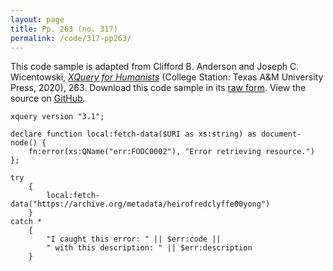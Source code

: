 ```yaml
---
layout: page
title: Pp. 263 (no. 317)
permalink: /code/317-pp263/
---
```


This code sample is adapted from Clifford B. Anderson and Joseph C. Wicentowski, 
[_XQuery for Humanists_](/) (College Station: Texas A&M University Press, 2020), 263. 
Download this code sample in its [raw form](/code/317-pp263/317-pp263.xq).
View the source on [GitHub](https://github.com/coding4humanists/xquery4humanists/blob/release/code/317-pp263/317-pp263.xq).

```xquery
xquery version "3.1";

declare function local:fetch-data($URI as xs:string) as document-node() {
    fn:error(xs:QName("err:FODC0002"), "Error retrieving resource.")
};

try
    {
        local:fetch-data("https://archive.org/metadata/heirofredclyffe00yong")
    }
catch *
    {
        "I caught this error: " || $err:code ||
        " with this description: " || $err:description
    }
```  
